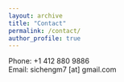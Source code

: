 ```yaml
---
layout: archive
title: "Contact"
permalink: /contact/
author_profile: true
---
```

Phone: +1 412 880 9886<br>
Email: sichengm7 [at] gmail.com